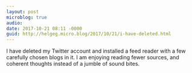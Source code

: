 ```yaml
---
layout: post
microblog: true
audio: 
date: 2017-10-21 08:11 -0000
guid: http://helgeg.micro.blog/2017/10/21/i-have-deleted.html
---
```

I have deleted my Twitter account and installed a feed reader with a few carefully chosen blogs in it. I am enjoying reading fewer sources, and coherent thoughts instead of a jumble of sound bites. 
